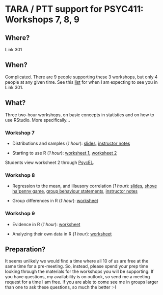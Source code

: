 # TARA / PTT support for PSYC411: Workshops 7, 8, 9

## Where?

Link 301

## When?

Complicated. There are 9 people supporting these 3 workshops, but only
4 people at any given time. See this [list](staffing.csv) for when I
am expecting to see you in Link 301.

## What?

Three two-hour workshops, on basic concepts in statistics and on how
to use RStudio. More specifically...

### Workshop 7

- Distributions and samples (_1 hour_):
   [slides](distributions-samples.pdf),
   [instructor notes](distributions-samples.html)

- Starting to use R (_1 hour_):
   [worksheet 1](https://ajwills72.github.io/rminr/intro-rstudio.html),
   [worksheet 2](https://ajwills72.github.io/rminr/exploring-incomes.html)
   
Students view worksheet 2 through
[PsycEL](https://www.psy.plymouth.ac.uk/PsycEL/Login?ExpID=110).
   
### Workshop 8

- Regression to the mean, and illsusory correlation (_1 hour_):
   [slides](regress-corr.pdf), 
   [shove ha'penny game](http://www.psy.plymouth.ac.uk/labplus/lp411ShoveHapenny/default.html), 
   [group behaviour statements](irr-corr.html), 
   [instructor notes](regress-corr.html)

- Group differences in R (_1 hour_): 
   [worksheet](https://ajwills72.github.io/rminr/group-differences.html)

### Workshop 9

- Evidence in R (_1 hour_):
  [worksheet](https://ajwills72.github.io/rminr/evidence.html)
  
- Analyzing their own data in R (_1 hour_):
  [worksheet](https://ajwills72.github.io/rminr/using-projects.html)

## Preparation?

It seems unlikely we would find a time where all 10 of us are free at
the same time for a pre-meeting. So, instead, please spend your prep
time looking through the materials for the workshops you will be
supporting. If you have questions, my availability is on outlook, so
send me a meeting request for a time I am free. If you are able to
come see me in groups larger than one to ask these questions, so much
the better :-)



